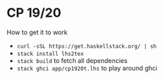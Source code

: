 # CP 19/20

How to get it to work
- `curl -sSL https://get.haskellstack.org/ | sh`
- `stack install lhs2tex`
- `stack build` to fetch all dependencies
- `stack ghci app/cp1920t.lhs` to play around ghci

